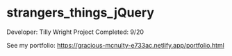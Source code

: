 # strangers_things_jQuery

Developer: Tilly Wright
Project Completed: 9/20

See my portfolio: https://gracious-mcnulty-e733ac.netlify.app/portfolio.html


